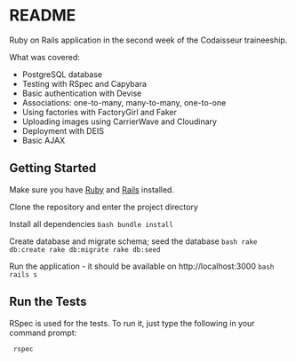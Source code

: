 # README

Ruby on Rails application in the second week of the Codaisseur traineeship.

What was covered:
* PostgreSQL database
* Testing with RSpec and Capybara
* Basic authentication with Devise
* Associations: one-to-many, many-to-many, one-to-one
* Using factories with FactoryGirl and Faker
* Uploading images using CarrierWave and Cloudinary
* Deployment with DEIS
* Basic AJAX

## Getting Started

Make sure you have [Ruby](https://www.ruby-lang.org/en/documentation/installation/) and [Rails](http://guides.rubyonrails.org/getting_started.html#installing-rails) installed.

Clone the repository and enter the project directory

Install all dependencies
	```bash
	bundle install
	```

Create database and migrate schema; seed the database
	```bash
	rake db:create
	rake db:migrate
	rake db:seed
	```

Run the application - it should be available on http://localhost:3000
	```bash
	rails s
	```

## Run the Tests

RSpec is used for the tests. To run it, just type the following in your command prompt:

```bash
 rspec
```
